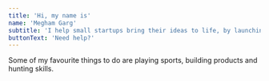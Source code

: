 ```yaml
---
title: 'Hi, my name is'
name: 'Megham Garg'
subtitle: 'I help small startups bring their ideas to life, by launching their MVP within 1 year.'
buttonText: 'Need help?'
---
```


Some of my favourite things to do are playing sports, building products and hunting skills.
